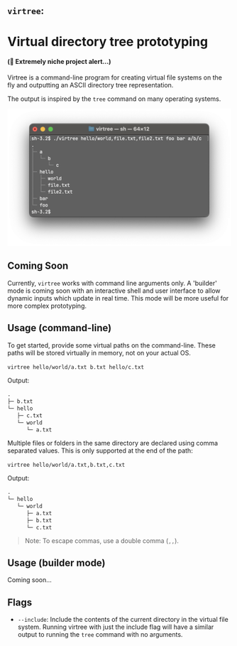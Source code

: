 ## `virtree`:
# Virtual directory tree prototyping
#### (🚨 Extremely niche project alert...)

Virtree is a command-line program for creating virtual file systems on the fly and outputting an ASCII directory tree representation.

The output is inspired by the `tree` command on many operating systems. 

![](img/screenshot.png)

## Coming Soon

Currently, `virtree` works with command line arguments only. A 'builder' mode is coming soon with an interactive shell and user interface to allow dynamic inputs which update in real time. This mode will be more useful for more complex prototyping. 

## Usage (command-line)

To get started, provide some virtual paths on the command-line. These paths will be stored virtually in memory, not on your actual OS. 

```virtree hello/world/a.txt b.txt hello/c.txt```

Output:
```
.
├─ b.txt
└─ hello
   ├─ c.txt
   └─ world
      └─ a.txt
```
Multiple files or folders in the same directory are declared using comma separated values. This is only supported at the end of the path:

```virtree hello/world/a.txt,b.txt,c.txt```

Output:
```
.
└─ hello
   └─ world
      ├─ a.txt
      ├─ b.txt
      └─ c.txt
```
> Note: To escape commas, use a double comma (`,,`). 

## Usage (builder mode)
Coming soon...

## Flags 
- `--include`: Include the contents of the current directory in the virtual file system. Running virtree with just the include flag will have a similar output to running the `tree` command with no arguments. 